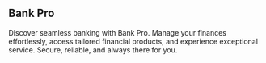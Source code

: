 ## Bank Pro

Discover seamless banking with Bank Pro. Manage your finances effortlessly, access tailored financial products, and experience exceptional service. Secure, reliable, and always there for you.
